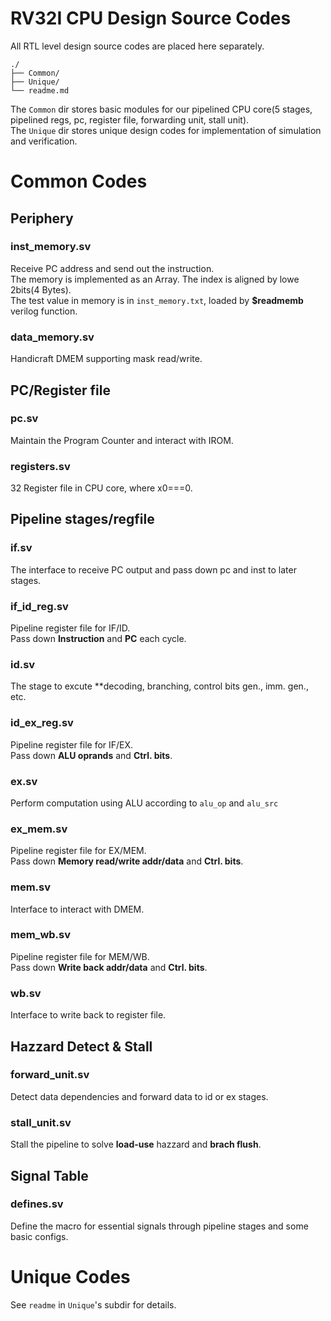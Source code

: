 # RV32I CPU Design Source Codes
All RTL level design source codes are placed here separately.

```
./
├── Common/
├── Unique/
└── readme.md
```
The ```Common``` dir stores basic modules for our pipelined CPU core(5 stages, pipelined regs, pc, register file, forwarding unit, stall unit).  
The ```Unique``` dir stores unique design codes for implementation of simulation and verification.

# Common Codes
## Periphery 
### inst_memory.sv
Receive PC address and send out the instruction.  
The memory is implemented as an Array. The index is aligned by lowe 2bits(4 Bytes).  
The test value in memory is in ```inst_memory.txt```, loaded by **$readmemb** verilog function.

### data_memory.sv
Handicraft DMEM supporting mask read/write.

## PC/Register file
### pc.sv
Maintain the Program Counter and interact with IROM.

### registers.sv
32 Register file in CPU core, where x0===0.

## Pipeline stages/regfile

### if.sv
The interface to receive PC output and pass down pc and inst to later stages.

### if_id_reg.sv
Pipeline register file for IF/ID.  
Pass down **Instruction** and **PC** each cycle.

### id.sv
The stage to excute **decoding, branching, control bits gen., imm. gen., etc.

### id_ex_reg.sv
Pipeline register file for IF/EX.  
Pass down **ALU oprands** and **Ctrl. bits**.

### ex.sv
Perform computation using ALU according to ```alu_op``` and ```alu_src```

### ex_mem.sv
Pipeline register file for EX/MEM.  
Pass down **Memory read/write addr/data** and **Ctrl. bits**.

### mem.sv
Interface to interact with DMEM.

### mem_wb.sv
Pipeline register file for MEM/WB.  
Pass down **Write back addr/data** and **Ctrl. bits**.

### wb.sv
Interface to write back to register file.

## Hazzard Detect & Stall
### forward_unit.sv
Detect data dependencies and forward data to id or ex stages.

### stall_unit.sv
Stall the pipeline to solve **load-use** hazzard and **brach flush**.

## Signal Table
### defines.sv
Define the macro for essential signals through pipeline stages and some basic configs.

# Unique Codes
See ```readme``` in ```Unique```'s subdir for details.